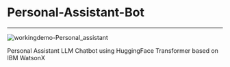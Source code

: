 # Personal-Assistant-Bot
----------------------------


![workingdemo-Personal_assistant](https://github.com/Panchadip-128/Personal-Assistant-Bot/assets/165953910/71a9798c-a755-424f-888c-f23b3c56fb0a)


Personal Assistant LLM Chatbot using HuggingFace Transformer based on IBM WatsonX
